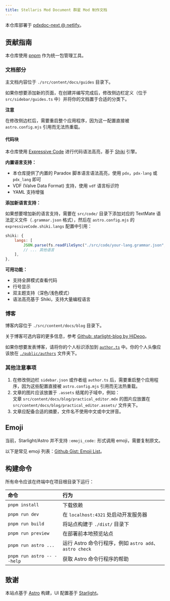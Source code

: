 ```yaml
---
title: Stellaris Mod Document 群星 Mod 制作文档
---
```


本仓库部署于 [pdxdoc-next @ netlify](https://main--pdxdoc-next.netlify.app/)。

## 贡献指南

本仓库使用 [pnpm](https://pnpm.io) 作为统一包管理工具。

### 文档部分

主文档内容位于 `./src/content/docs/guides` 目录下。

如果你想要添加新的页面，在创建并编写完成后，修改侧边栏定义（位于 `src/sidebar/guides.ts` 中）并将你的文档置于合适的分类下。

**注意**

在修改侧边栏后，需要重启整个应用程序，因为这一配置直接被 `astro.config.mjs` 引用而无法热重载。

#### 代码块

本仓库使用 [Expressive Code](https://expressive-code.com/) 进行代码语法高亮，基于 [Shiki](https://shiki.style/) 引擎。

**内置语言支持：**
- 本仓库提供了内置的 Paradox 脚本语言语法高亮，使用 `pdx`，`pdx-lang` 或 `pdx_lang` 即可
- VDF (Valve Data Format) 支持，使用 `vdf` 语言标识符
- YAML 支持增强

**添加新语言支持：**

如果想要增加新的语言支持，需要在 `src/code/` 目录下添加对应的 TextMate 语法定义文件（`.grammar.json` 格式），然后在 `astro.config.mjs` 的 `expressiveCode.shiki.langs` 配置中引用：

```javascript
shiki: {
    langs: [
        JSON.parse(fs.readFileSync("./src/code/your-lang.grammar.json", "utf-8")),
        // ... 其他语言
    ],
},
```

**可用功能：**
- 支持全屏模式查看代码
- 行号显示
- 双主题支持（深色/浅色模式）
- 语法高亮基于 Shiki，支持大量编程语言

### 博客

博客内容位于 `./src/content/docs/blog` 目录下。

关于博客可选内容的更多信息，参考 [Github: starlight-blog by HiDeoo](https://github.com/HiDeoo/starlight-blog)。

如果你想要发表博客，请将你的个人标识添加到 [`author.ts`](./author.ts) 中。你的个人头像应该放在 [`./public/authors`](./public/authors) 文件夹下。

### 其他注意事项

1.  在修改侧边栏 `sidebar.json` 或作者组 `author.ts` 后，需要重启整个应用程序，因为这些配置直接被 `astro.config.mjs` 引用而无法热重载。
2.  文章的图片应该放置于 `.assets` 结尾的子域中，例如：<br/>
    文章 `src/content/docs/blog/practical_editor.mdx` 的图片应放置在 `src/content/docs/blog/practical_editor.assets/` 文件夹下。
3.  文章应配备合适的摘要，文件名不使用中文或中文拼音。

## Emoji

当前，Starlight/Astro 并不支持 `:emoji_code:` 形式调用 emoji，需要复制原文。

以下是常见 emoji 列表：[Github Gist: Emoji List](https://gist.github.com/rxaviers/7360908)。

## 构建命令

所有命令应该在终端中在项目根目录下运行：

| 命令                       | 行为                                                   |
| :------------------------- | :----------------------------------------------------- |
| `pnpm install`             | 下载依赖                                               |
| `pnpm run dev`             | 在 `localhost:4321` 处启动开发服务器                   |
| `pnpm run build`           | 将站点构建于 `./dist/` 目录下                          |
| `pnpm run preview`         | 在部署前本地预览站点                                   |
| `pnpm run astro ...`       | 运行 Astro 命令行程序，例如 `astro add`、`astro check` |
| `pnpm run astro -- --help` | 获取 Astro 命令行程序的帮助                            |

## 致谢

本站点基于 [Astro](https://astro.build) 构建，UI 配置基于 [Starlight](https://starlight.astro.build)。
